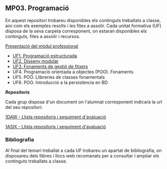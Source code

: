 ## MP03. Programació

En aquest repositori trobareu disponibles els continguts treballats a classe, així com els exemples resolts i les fites a assolir.
Cada unitat formativa (UF) disposa de la seva carpeta corresponent, on estaran disponibles els continguts, fites a assolir i recursos.

[Presentació del mòdul professional](M03.PG.Presentacio.pdf)

- [UF1. Programació estructurada](UF1/prog_estruc.md)
- [UF2. Disseny modular](UF2/disseny_modular.md)
- [UF3. Fonaments de gestió de fitxers](UF3/gestio_fitxers.md)
- UF4. Programació orientada a objectes (POO). Fonaments
- UF5. POO. Llibreries de classes fonamentals
- UF6. POO. Introducció a la persistència en BD

**_Repositoris_**

Cada grup disposa d'un document on l'alumnat corresponent indicarà la url del seu repositori:

[1DAW - Llista repositoris i seguiment d'avaluació](https://docs.google.com/spreadsheets/d/1XJOxnXtz5m1X-f1Fxt0QpCeBM6_AtLzsJlz-oqbClb8/edit?usp=sharing)

[1ASIX - Llista repositoris i seguiment d'avaluació](https://docs.google.com/spreadsheets/d/1j7XtjpuM-7QjDaFm-y2LEeBQlqRKtfQaICCveF0QqNA/edit?usp=sharing)

### Bibliografia

Al final del temari treballat a cada UF trobareu un apartat de bibliografia, on disposareu dels llibres i llocs web recomanats per a consultar i ampliar els continguts treballats a classe. 
